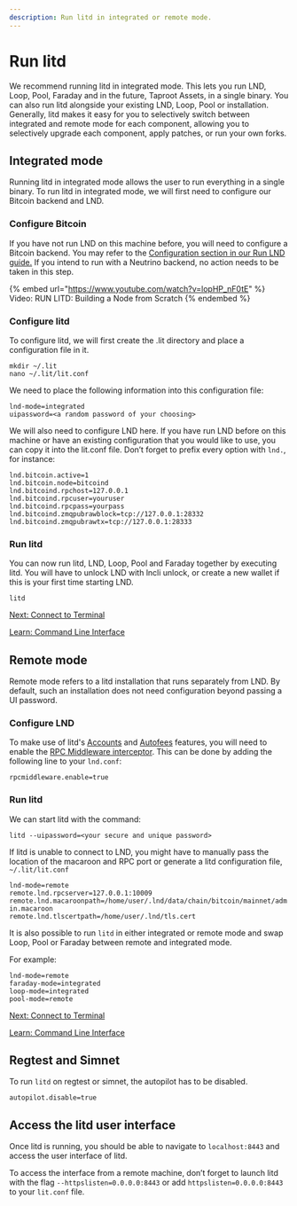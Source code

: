 ```yaml
---
description: Run litd in integrated or remote mode.
---
```


# Run litd

We recommend running litd in integrated mode. This lets you run LND, Loop, Pool, Faraday and in the future, Taproot Assets, in a single binary. You can also run litd alongside your existing LND, Loop, Pool or installation. Generally, litd makes it easy for you to selectively switch between integrated and remote mode for each component, allowing you to selectively upgrade each component, apply patches, or run your own forks.

## Integrated mode

Running litd in integrated mode allows the user to run everything in a single binary. To run litd in integrated mode, we will first need to configure our Bitcoin backend and LND.

### Configure Bitcoin

If you have not run LND on this machine before, you will need to configure a Bitcoin backend. You may refer to the [Configuration section in our Run LND guide.](../lnd/run-lnd.md) If you intend to run with a Neutrino backend, no action needs to be taken in this step.



{% embed url="https://www.youtube.com/watch?v=lopHP_nF0tE" %}
Video: RUN LITD: Building a Node from Scratch
{% endembed %}

### Configure litd <a href="#docs-internal-guid-59891e79-7fff-362e-d160-3ba75a10db52" id="docs-internal-guid-59891e79-7fff-362e-d160-3ba75a10db52"></a>

To configure litd, we will first create the .lit directory and place a configuration file in it.

`mkdir ~/.lit`\
`nano ~/.lit/lit.conf`

We need to place the following information into this configuration file:

`lnd-mode=integrated`\
`uipassword=<a random password of your choosing>`

We will also need to configure LND here. If you have run LND before on this machine or have an existing configuration that you would like to use, you can copy it into the lit.conf file. Don’t forget to prefix every option with `lnd.`, for instance:

`lnd.bitcoin.active=1`\
`lnd.bitcoin.node=bitcoind`\
`lnd.bitcoind.rpchost=127.0.0.1`\
`lnd.bitcoind.rpcuser=youruser`\
`lnd.bitcoind.rpcpass=yourpass`\
`lnd.bitcoind.zmqpubrawblock=tcp://127.0.0.1:28332`\
`lnd.bitcoind.zmqpubrawtx=tcp://127.0.0.1:28333`

### Run litd <a href="#docs-internal-guid-d4c709ea-7fff-ae21-a456-a53125a9d147" id="docs-internal-guid-d4c709ea-7fff-ae21-a456-a53125a9d147"></a>

You can now run litd, LND, Loop, Pool and Faraday together by executing litd. You will have to unlock LND with lncli unlock, or create a new wallet if this is your first time starting LND.

`litd`

[Next: Connect to Terminal](connect.md)

[Learn: Command Line Interface](command-line-interface.md)

## Remote mode <a href="#docs-internal-guid-aaab01ad-7fff-a741-d263-1ff312b564b0" id="docs-internal-guid-aaab01ad-7fff-a741-d263-1ff312b564b0"></a>

Remote mode refers to a litd installation that runs separately from LND. By default, such an installation does not need configuration beyond passing a UI password.

### Configure LND

To make use of litd's [Accounts](accounts.md) and [Autofees](autofees.md) features, you will need to enable the [RPC Middleware interceptor](../lnd/rpc-middleware-interceptor.md). This can be done by adding the following line to your `lnd.conf`:

`rpcmiddleware.enable=true`

### Run litd

We can start litd with the command:

`litd --uipassword=<your secure and unique password>`

If litd is unable to connect to LND, you might have to manually pass the location of the macaroon and RPC port or generate a litd configuration file, `~/.lit/lit.conf`

`lnd-mode=remote`\
`remote.lnd.rpcserver=127.0.0.1:10009`\
`remote.lnd.macaroonpath=/home/user/.lnd/data/chain/bitcoin/mainnet/admin.macaroon`\
`remote.lnd.tlscertpath=/home/user/.lnd/tls.cert`

It is also possible to run `litd` in either integrated or remote mode and swap Loop, Pool or Faraday between remote and integrated mode.

For example:

`lnd-mode=remote`\
`faraday-mode=integrated`\
`loop-mode=integrated`\
`pool-mode=remote`

[Next: Connect to Terminal](connect.md)

[Learn: Command Line Interface](command-line-interface.md)

## Regtest and Simnet

To run `litd` on regtest or simnet, the autopilot has to be disabled.

`autopilot.disable=true`

## Access the litd user interface <a href="#docs-internal-guid-cc49c7b2-7fff-c1e9-7d7a-d93120d77804" id="docs-internal-guid-cc49c7b2-7fff-c1e9-7d7a-d93120d77804"></a>

Once litd is running, you should be able to navigate to `localhost:8443` and access the user interface of litd.

To access the interface from a remote machine, don’t forget to launch litd with the flag `--httpslisten=0.0.0.0:8443` or add `httpslisten=0.0.0.0:8443` to your `lit.conf` file.
